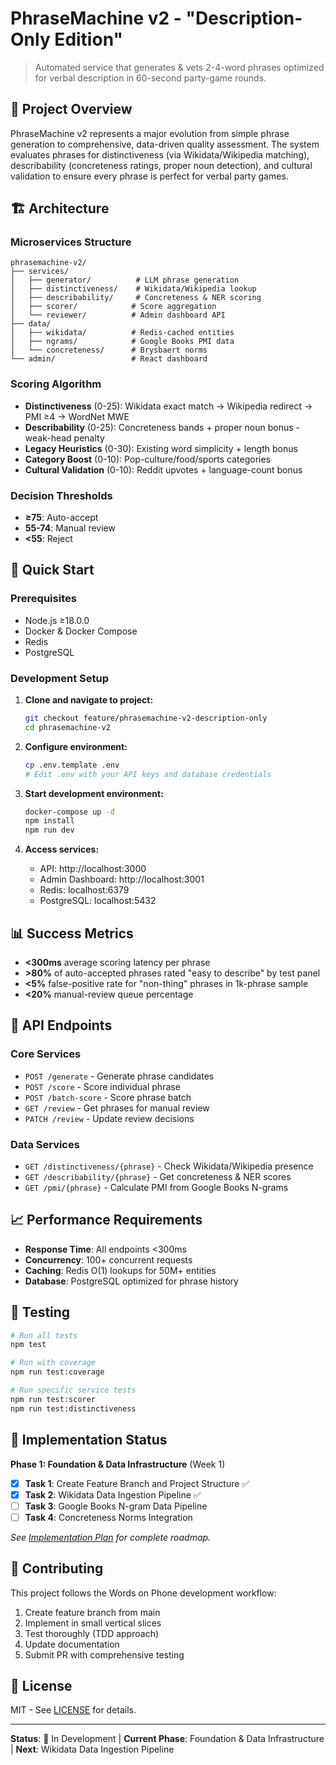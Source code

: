 # PhraseMachine v2 - "Description-Only Edition"

> Automated service that generates & vets 2-4-word phrases optimized for verbal description in 60-second party-game rounds.

## 🎯 Project Overview

PhraseMachine v2 represents a major evolution from simple phrase generation to comprehensive, data-driven quality assessment. The system evaluates phrases for distinctiveness (via Wikidata/Wikipedia matching), describability (concreteness ratings, proper noun detection), and cultural validation to ensure every phrase is perfect for verbal party games.

## 🏗️ Architecture

### Microservices Structure
```
phrasemachine-v2/
├── services/
│   ├── generator/          # LLM phrase generation
│   ├── distinctiveness/    # Wikidata/Wikipedia lookup
│   ├── describability/     # Concreteness & NER scoring  
│   ├── scorer/            # Score aggregation
│   └── reviewer/          # Admin dashboard API
├── data/
│   ├── wikidata/          # Redis-cached entities
│   ├── ngrams/            # Google Books PMI data
│   └── concreteness/      # Brysbaert norms
└── admin/                 # React dashboard
```

### Scoring Algorithm
- **Distinctiveness** (0-25): Wikidata exact match → Wikipedia redirect → PMI ≥4 → WordNet MWE
- **Describability** (0-25): Concreteness bands + proper noun bonus - weak-head penalty  
- **Legacy Heuristics** (0-30): Existing word simplicity + length bonus
- **Category Boost** (0-10): Pop-culture/food/sports categories
- **Cultural Validation** (0-10): Reddit upvotes + language-count bonus

### Decision Thresholds
- **≥75**: Auto-accept
- **55-74**: Manual review
- **<55**: Reject

## 🚀 Quick Start

### Prerequisites
- Node.js ≥18.0.0
- Docker & Docker Compose
- Redis
- PostgreSQL

### Development Setup
1. **Clone and navigate to project:**
   ```bash
   git checkout feature/phrasemachine-v2-description-only
   cd phrasemachine-v2
   ```

2. **Configure environment:**
   ```bash
   cp .env.template .env
   # Edit .env with your API keys and database credentials
   ```

3. **Start development environment:**
   ```bash
   docker-compose up -d
   npm install
   npm run dev
   ```

4. **Access services:**
   - API: http://localhost:3000
   - Admin Dashboard: http://localhost:3001
   - Redis: localhost:6379
   - PostgreSQL: localhost:5432

## 📊 Success Metrics

- **<300ms** average scoring latency per phrase
- **>80%** of auto-accepted phrases rated "easy to describe" by test panel
- **<5%** false-positive rate for "non-thing" phrases in 1k-phrase sample
- **<20%** manual-review queue percentage

## 🔧 API Endpoints

### Core Services
- `POST /generate` - Generate phrase candidates
- `POST /score` - Score individual phrase
- `POST /batch-score` - Score phrase batch
- `GET /review` - Get phrases for manual review
- `PATCH /review` - Update review decisions

### Data Services
- `GET /distinctiveness/{phrase}` - Check Wikidata/Wikipedia presence
- `GET /describability/{phrase}` - Get concreteness & NER scores
- `GET /pmi/{phrase}` - Calculate PMI from Google Books N-grams

## 📈 Performance Requirements

- **Response Time**: All endpoints <300ms
- **Concurrency**: 100+ concurrent requests
- **Caching**: Redis O(1) lookups for 50M+ entities
- **Database**: PostgreSQL optimized for phrase history

## 🧪 Testing

```bash
# Run all tests
npm test

# Run with coverage
npm run test:coverage

# Run specific service tests
npm run test:scorer
npm run test:distinctiveness
```

## 📝 Implementation Status

**Phase 1: Foundation & Data Infrastructure** (Week 1)
- [x] **Task 1**: Create Feature Branch and Project Structure ✅
- [x] **Task 2**: Wikidata Data Ingestion Pipeline ✅
- [ ] **Task 3**: Google Books N-gram Data Pipeline
- [ ] **Task 4**: Concreteness Norms Integration

*See [Implementation Plan](../docs/implementation-plan/phrasemachine-v2-description-only-edition.md) for complete roadmap.*

## 🤝 Contributing

This project follows the Words on Phone development workflow:
1. Create feature branch from main
2. Implement in small vertical slices
3. Test thoroughly (TDD approach)
4. Update documentation
5. Submit PR with comprehensive testing

## 📄 License

MIT - See [LICENSE](../LICENSE) for details.

---

**Status**: 🚧 In Development | **Current Phase**: Foundation & Data Infrastructure | **Next**: Wikidata Data Ingestion Pipeline 